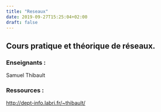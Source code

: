 ```yaml
---
title: "Reseaux"
date: 2019-09-27T15:25:04+02:00
draft: false
---
```

## Cours pratique et théorique de réseaux.
### Enseignants :
Samuel Thibault

### Ressources :
http://dept-info.labri.fr/~thibault/
